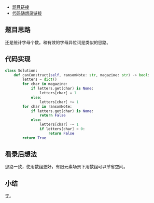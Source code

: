 - [题目链接](https://leetcode.cn/problems/ransom-note/)
- [代码随想录链接](https://programmercarl.com/0383.%E8%B5%8E%E9%87%91%E4%BF%A1.html#%E6%80%9D%E8%B7%AF)

## 题目思路

还是统计字母个数。和有效的字母异位词是类似的思路。

## 代码实现

```python
class Solution:
    def canConstruct(self, ransomNote: str, magazine: str) -> bool:
        letters = dict()
        for char in magazine:
            if letters.get(char) is None:
                letters[char] = 1
            else:
                letters[char] += 1
        for char in ransomNote:
            if letters.get(char) is None:
                return False
            else:
                letters[char] -= 1
                if letters[char] < 0:
                    return False
        return True
```

## 看录后想法

思路一致，使用数组更好，有限元素场景下用数组可以节省空间。

## 小结

无。